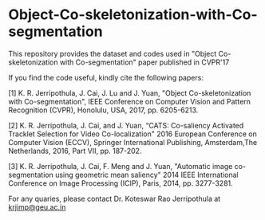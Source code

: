 # Object-Co-skeletonization-with-Co-segmentation
This repository provides the dataset and codes used in "Object Co-skeletonization with Co-segmentation" paper published in CVPR'17


If you find the code useful, kindly cite the following papers:

[1] K. R. Jerripothula, J. Cai, J. Lu and J. Yuan, "Object Co-skeletonization with Co-segmentation", IEEE Conference on Computer Vision and Pattern Recognition (CVPR), Honolulu, USA, 2017, pp. 6205-6213.

[2] K. R. Jerripothula, J. Cai, and J. Yuan, “CATS: Co-saliency Activated Tracklet Selection for Video Co-localization" 2016 European Conference on Computer Vision (ECCV), Springer International Publishing, Amsterdam,The Netherlands, 2016,  Part VII, pp. 187-202.

[3] K. R. Jerripothula, J. Cai, F. Meng and J. Yuan, "Automatic image co-segmentation using geometric mean saliency" 2014 IEEE International Conference on Image Processing (ICIP), Paris, 2014, pp. 3277-3281.


For any quaries, please contact Dr. Koteswar Rao Jerripothula at krjimp@geu.ac.in
